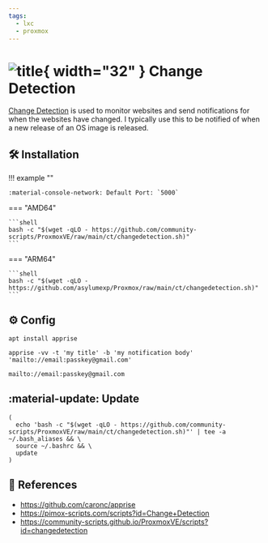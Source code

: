 ```yaml
---
tags:
  - lxc
  - proxmox
---
```

# ![title](https://raw.githubusercontent.com/selfhst/icons/400886b4f5cd552ef373e4550cb0be7344402cce/svg/changedetection.svg){ width="32" } Change Detection

[Change Detection][1] is used to monitor websites and send notifications for when the websites have changed. I typically use this to be notified of when a new release of an OS image is released.

## :hammer_and_wrench: Installation

!!! example ""

    :material-console-network: Default Port: `5000`
    
=== "AMD64"

    ```shell
    bash -c "$(wget -qLO - https://github.com/community-scripts/ProxmoxVE/raw/main/ct/changedetection.sh)"
    ```

=== "ARM64"

    ```shell
    bash -c "$(wget -qLO - https://github.com/asylumexp/Proxmox/raw/main/ct/changedetection.sh)"
    ```

## :gear: Config

```shell
apt install apprise
```

```shell title="Test"
apprise -vv -t 'my title' -b 'my notification body' 'mailto://email:passkey@gmail.com'
```

```shell title="Notification URL List"
mailto://email:passkey@gmail.com
```

## :material-update: Update

```shell
(
  echo 'bash -c "$(wget -qLO - https://github.com/community-scripts/ProxmoxVE/raw/main/ct/changedetection.sh)"' | tee -a ~/.bash_aliases && \
  source ~/.bashrc && \
  update
)
```


## :link: References

- <https://github.com/caronc/apprise>
- <https://pimox-scripts.com/scripts?id=Change+Detection>
- <https://community-scripts.github.io/ProxmoxVE/scripts?id=changedetection>

[1]: <https://changedetection.io/>
